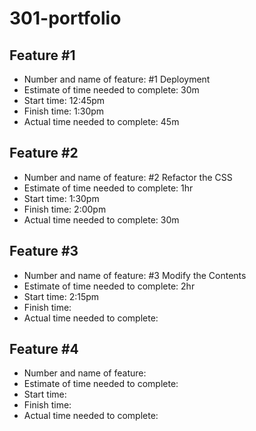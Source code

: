 # 301-portfolio

## Feature #1

* Number and name of feature: #1 Deployment
* Estimate of time needed to complete: 30m
* Start time: 12:45pm
* Finish time: 1:30pm
* Actual time needed to complete: 45m

## Feature #2

* Number and name of feature: #2 Refactor the CSS
* Estimate of time needed to complete: 1hr
* Start time: 1:30pm
* Finish time: 2:00pm
* Actual time needed to complete: 30m

## Feature #3

* Number and name of feature: #3 Modify the Contents
* Estimate of time needed to complete: 2hr
* Start time: 2:15pm
* Finish time:
* Actual time needed to complete:

## Feature #4

* Number and name of feature:
* Estimate of time needed to complete:
* Start time:
* Finish time:
* Actual time needed to complete:

